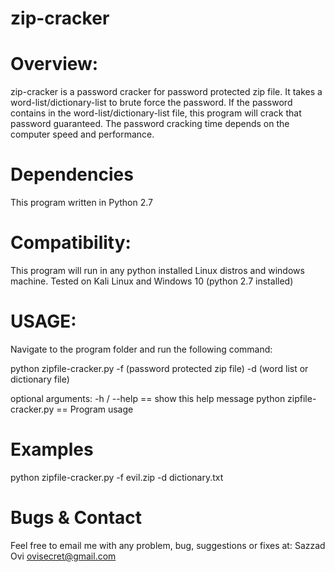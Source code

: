 
# zip-cracker

  Overview:
  ========
zip-cracker is a password cracker for password protected zip file. It takes a word-list/dictionary-list to brute force the password. If the password contains in the word-list/dictionary-list file, this program will crack that password guaranteed. The password cracking time depends on the computer speed and performance.   

Dependencies
========
 This program written in Python 2.7

Compatibility: 
========
This program will run in any python installed Linux distros and windows machine. Tested on Kali Linux and Windows 10 (python 2.7 installed)

 USAGE: 
========
Navigate to the program folder and run the following command:

python zipfile-cracker.py -f (password protected zip file) -d (word list or dictionary file)
 
optional arguments:
  -h /  --help           == show this help message 
python zipfile-cracker.py  == Program usage

Examples
========
python zipfile-cracker.py -f evil.zip -d dictionary.txt

Bugs & Contact
==============
Feel free to email me with any problem, bug, suggestions or fixes at:
Sazzad Ovi <ovisecret@gmail.com>
